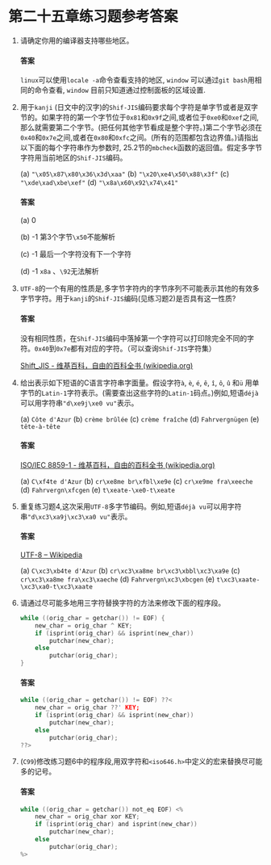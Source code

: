# 第二十五章练习题参考答案

1. 请确定你用的编译器支持哪些地区。

   #### 答案

   `linux`可以使用`locale -a`命令查看支持的地区, `window` 可以通过`git bash`用相同的命令查看, `window` 目前只知道通过控制面板的区域设置.

   

2. 用于`kanji` (日文中的汉字)的`Shif-JIS`编码要求每个字符是单字节或者是双字节的。如果字符的第一个字节位于`0x81`和`0x9f`之间,或者位于`0xe0`和`0xef`之间,那么就需要第二个字节。(把任何其他字节看成是整个字符。)第二个字节必须在`0x40`和`0x7e`之间,或者在`0x80`和`0xfc`之间。(所有的范围都包含边界值。)请指出以下面的每个字符串作为参数时, 25.2节的`mbcheck`函数的返回值。假定多字节字符用当前地区的`Shif-JIS`编码。

   (a) `"\x05\x87\x80\x36\x3d\xaa"`
   (b) `"\x20\xe4\x50\x88\x3f"` 
   (c) `"\xde\xad\xbe\xef"`
   (d) `"\x8a\x60\x92\x74\x41"`

   #### 答案

   (a) 0 

   (b) -1 第3个字节`\x50`不能解析

   (c) -1 最后一个字符没有下一个字符

   (d) -1 `x8a`  、`\92`无法解析

3. `UTF-8`的一个有用的性质是,多字节字符内的字节序列不可能表示其他的有效多字节字符。用于`kanji`的`Shif-JIS`编码(见练习题2)是否具有这一性质?

   #### 答案

   没有相同性质，在`Shif-JIS`编码中落掉第一个字符可以打印除完全不同的字符。`0x40`到`0x7e`都有对应的字符。（可以查询`Shif-JIS`字符集）

   [Shift_JIS - 维基百科，自由的百科全书 (wikipedia.org)](https://zh.wikipedia.org/wiki/Shift_JIS#Shift_JIS编码表)

   

4. 给出表示如下短语的C语言字符串字面量。假设字符`à`, `è`, `é`, `ê`, `î`, `ô`, `û` 和`ü` 用单字节的`Latin-1`字符表示。(需要查出这些字符的`Latin-1`码点。)例如,短语`déjà`可以用字符串`"d\xe9j\xe0 vu"`表示。

   (a) `Côte d'Azur`
   (b) `crème brûlée`
   (c) `crème fraîche`
   (d) `Fahrvergnügen`
   (e) `tête-à-tête`

   #### 答案

   [ISO/IEC 8859-1 - 维基百科，自由的百科全书 (wikipedia.org)](https://zh.wikipedia.org/wiki/ISO/IEC_8859-1)

   (a) `C\xf4te d'Azur`
   (b) `cr\xe8me br\xfbl\xe9e`
   (c) `cr\xe9me fra\xeeche`
   (d) `Fahrvergn\xfcgen`
   (e) `t\xeate-\xe0-t\xeate`

   

5. 重复练习题4,这次采用`UTF-8`多字节编码。例如,短语`déjà vu`可以用字符串`"d\xc3\xa9j\xc3\xa0 vu"`表示。

   #### 答案

   [UTF-8 – Wikipedia](https://de.wikipedia.org/wiki/UTF-8)

   (a) `C\xc3\xb4te d'Azur`
   (b) `cr\xc3\xa8me br\xc3\xbbl\xc3\xa9e`
   (c) `cr\xc3\xa8me fra\xc3\xaeche`
   (d) `Fahrvergn\xc3\xbcgen`
   (e) `t\xc3\xaate-\xc3\xa0-t\xc3\xaate`

   

6. 请通过尽可能多地用三字符替换字符的方法来修改下面的程序段。

   ```c
   while ((orig_char = getchar()) != EOF) {
       new_char = orig_char ^ KEY;
       if (isprint(orig_char) && isprint(new_char))
           putchar(new_char);
       else
           putchar(orig_char);
   }
   ```

   #### 答案

   ```c
   while ((orig_char = getchar()) != EOF) ??<
       new_char = orig_char ??' KEY;
       if (isprint(orig_char) && isprint(new_char))
           putchar(new_char);
       else
           putchar(orig_char);
   ??>
   ```

   

7. (`C99`)修改练习题6中的程序段,用双字符和`<iso646.h>`中定义的宏来替换尽可能多的记号。

   #### 答案

   ```c
   while ((orig_char = getchar()) not_eq EOF) <%
       new_char = orig_char xor KEY;
       if (isprint(orig_char) and isprint(new_char))
           putchar(new_char);
       else
           putchar(orig_char);
   %>
   ```

